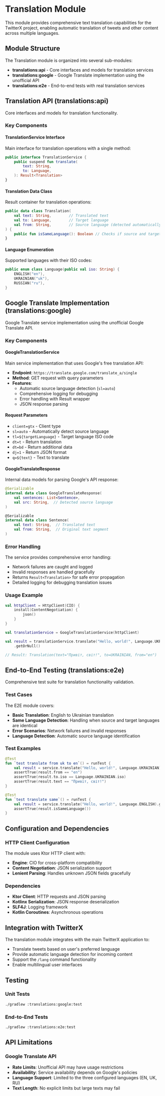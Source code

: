 # Translation Module

This module provides comprehensive text translation capabilities for the TwitterX project, enabling automatic translation of tweets and other content across multiple languages.

## Module Structure

The Translation module is organized into several sub-modules:

- **translations:api** - Core interfaces and models for translation services
- **translations:google** - Google Translate implementation using the unofficial API
- **translations:e2e** - End-to-end tests with real translation services

## Translation API (translations:api)

Core interfaces and models for translation functionality.

### Key Components

#### TranslationService Interface
Main interface for translation operations with a single method:

```kotlin
public interface TranslationService {
    public suspend fun translate(
        text: String,
        to: Language,
    ): Result<Translation>
}
```

#### Translation Data Class
Result container for translation operations:

```kotlin
public data class Translation(
    val text: String,        // Translated text
    val to: Language,        // Target language
    val from: String,        // Source language (detected automatically)
) {
    public fun isSameLanguage(): Boolean // Checks if source and target are the same
}
```

#### Language Enumeration
Supported languages with their ISO codes:

```kotlin
public enum class Language(public val iso: String) {
    ENGLISH("en"),
    UKRAINIAN("uk"),
    RUSSIAN("ru"),
}
```

## Google Translate Implementation (translations:google)

Google Translate service implementation using the unofficial Google Translate API.

### Key Components

#### GoogleTranslationService
Main service implementation that uses Google's free translation API:

- **Endpoint**: `https://translate.google.com/translate_a/single`
- **Method**: GET request with query parameters
- **Features**:
  - Automatic source language detection (`sl=auto`)
  - Comprehensive logging for debugging
  - Error handling with Result wrapper
  - JSON response parsing

#### Request Parameters
- `client=gtx` - Client type
- `sl=auto` - Automatically detect source language
- `tl=${targetLanguage}` - Target language ISO code
- `dt=t` - Return translation
- `dt=bd` - Return additional data
- `dj=1` - Return JSON format
- `q=${text}` - Text to translate

#### GoogleTranslateResponse
Internal data models for parsing Google's API response:

```kotlin
@Serializable
internal data class GoogleTranslateResponse(
    val sentences: List<Sentence>,
    val src: String,  // Detected source language
)

@Serializable
internal data class Sentence(
    val text: String,  // Translated text
    val from: String,  // Original text segment
)
```

### Error Handling

The service provides comprehensive error handling:
- Network failures are caught and logged
- Invalid responses are handled gracefully
- Returns `Result<Translation>` for safe error propagation
- Detailed logging for debugging translation issues

### Usage Example

```kotlin
val httpClient = HttpClient(CIO) {
    install(ContentNegotiation) {
        json()
    }
}

val translationService = GoogleTranslationService(httpClient)

val result = translationService.translate("Hello, world!", Language.UKRAINIAN)
    .getOrNull()

// Result: Translation(text="Привіт, світ!", to=UKRAINIAN, from="en")
```

## End-to-End Testing (translations:e2e)

Comprehensive test suite for translation functionality validation.

### Test Cases

The E2E module covers:

- **Basic Translation**: English to Ukrainian translation
- **Same Language Detection**: Handling when source and target languages are identical
- **Error Scenarios**: Network failures and invalid responses
- **Language Detection**: Automatic source language identification

### Test Examples

```kotlin
@Test
fun `test translate from uk to en`() = runTest {
    val result = service.translate("Hello, world!", Language.UKRAINIAN).getOrThrow()
    assertTrue(result.from == "en")
    assertTrue(result.to.iso == Language.UKRAINIAN.iso)
    assertTrue(result.text == "Привіт, світ!")
}

@Test
fun `test translate same`() = runTest {
    val result = service.translate("Hello, world!", Language.ENGLISH).getOrThrow()
    assertTrue(result.isSameLanguage())
}
```

## Configuration and Dependencies

### HTTP Client Configuration
The module uses Ktor HTTP client with:
- **Engine**: CIO for cross-platform compatibility
- **Content Negotiation**: JSON serialization support
- **Lenient Parsing**: Handles unknown JSON fields gracefully

### Dependencies
- **Ktor Client**: HTTP requests and JSON parsing
- **Kotlinx Serialization**: JSON response deserialization
- **SLF4J**: Logging framework
- **Kotlin Coroutines**: Asynchronous operations

## Integration with TwitterX

The translation module integrates with the main TwitterX application to:
- Translate tweets based on user's preferred language
- Provide automatic language detection for incoming content
- Support the `/lang` command functionality
- Enable multilingual user interfaces

## Testing

### Unit Tests
```bash
./gradlew :translations:google:test
```

### End-to-End Tests
```bash
./gradlew :translations:e2e:test
```

## API Limitations

### Google Translate API
- **Rate Limits**: Unofficial API may have usage restrictions
- **Availability**: Service availability depends on Google's policies
- **Language Support**: Limited to the three configured languages (EN, UK, RU)
- **Text Length**: No explicit limits but large texts may fail
